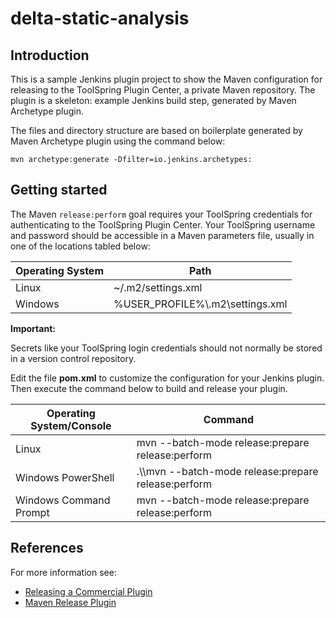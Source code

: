 # delta-static-analysis

## Introduction

This is a sample Jenkins plugin project to show the Maven configuration for releasing to the ToolSpring Plugin Center, a private Maven repository. The plugin is a skeleton: example Jenkins build step, generated by Maven Archetype plugin.

The files and directory structure are based on boilerplate generated by Maven Archetype plugin using the command below:

```Shell
mvn archetype:generate -Dfilter=io.jenkins.archetypes:
```

## Getting started

The Maven `release:perform` goal requires your ToolSpring credentials for authenticating to the ToolSpring Plugin Center. Your ToolSpring username and password should be accessible in a Maven parameters file, usually in one of the locations tabled below:

| Operating System | Path |
| - | - |
| Linux | ~/.m2/settings.xml |
| Windows | %USER_PROFILE%\\.m2\\settings.xml |

**Important:**

Secrets like your ToolSpring login credentials should not normally be stored in a version control repository.

Edit the file **pom.xml** to customize the configuration for your Jenkins plugin. Then execute the command below to build and release your plugin.

| Operating System/Console | Command |
| - | - |
| Linux | mvn --batch-mode release:prepare release:perform |
| Windows PowerShell | .\\\mvn --batch-mode release:prepare release:perform |
| Windows Command Prompt | mvn --batch-mode release:prepare release:perform |

## References

For more information see:

- [Releasing a Commercial Plugin](https://toolspring.com/support/articles/publishers/publishers-jenkins/release-plugin-jenkins/)
- [Maven Release Plugin](https://maven.apache.org/maven-release/maven-release-plugin/)

